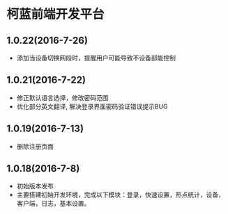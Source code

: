 # 柯蓝前端开发平台
## 1.0.22(2016-7-26)
- 添加当设备切换网段时，提醒用户可能导致不设备部能控制

## 1.0.21(2016-7-22)
- 修正默认语言选择，修改密码范围
- 优化部分英文翻译, 解决登录界面密码验证错误提示BUG

## 1.0.19(2016-7-13)
- 删除注册页面

## 1.0.18(2016-7-8)
- 初始版本发布
- 主要搭建初始开发环境，完成以下模块：登录，快速设置，热点统计，设备，客户端，日志，基本设置。
